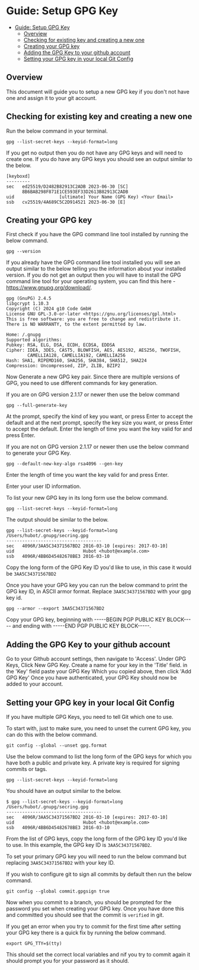 # Guide: Setup GPG Key

- [Guide: Setup GPG Key](#guide-setup-gpg-key)
  - [Overview](#overview)
  - [Checking for existing key and creating a new one](#checking-for-existing-key-and-creating-a-new-one)
  - [Creating your GPG key](#creating-your-gpg-key)
  - [Adding the GPG Key to your github account](#adding-the-gpg-key-to-your-github-account)
  - [Setting your GPG key in your local Git Config](#setting-your-gpg-key-in-your-local-git-config)

## Overview

This document will guide you to setup a new GPG key if you don't not have one and assign it to your git account.

## Checking for existing key and creating a new one

Run the below command in your terminal.

```shell
gpg --list-secret-keys --keyid-format=long
```

If you get no output then you do not have any GPG keys and will need to create one. If you do have any GPG keys you should see an output similar to the below.

```shell
[keyboxd]
---------
sec   ed25519/D2482B82913C2ADB 2023-06-30 [SC]
      8B6BAB298F871E1CE593EF33D2613B82913C2ADB
uid                 [ultimate] Your Name (GPG Key) <Your Email>
ssb   cv25519/4A689C5C2D914521 2023-06-30 [E]
```

## Creating your GPG key

First check if you have the GPG command line tool installed by running the below command.

```shell
gpg --version
```

If you already have the GPG command line tool installed you will see an output similar to the below telling you the information about your installed version. If you do not get an output then you will have to install the GPG command line tool for your operating system, you can find this here - <https://www.gnupg.org/download/>.

```shell
gpg (GnuPG) 2.4.5
libgcrypt 1.10.3
Copyright (C) 2024 g10 Code GmbH
License GNU GPL-3.0-or-later <https://gnu.org/licenses/gpl.html>
This is free software: you are free to change and redistribute it.
There is NO WARRANTY, to the extent permitted by law.

Home: /.gnupg
Supported algorithms:
Pubkey: RSA, ELG, DSA, ECDH, ECDSA, EDDSA
Cipher: IDEA, 3DES, CAST5, BLOWFISH, AES, AES192, AES256, TWOFISH,
        CAMELLIA128, CAMELLIA192, CAMELLIA256
Hash: SHA1, RIPEMD160, SHA256, SHA384, SHA512, SHA224
Compression: Uncompressed, ZIP, ZLIB, BZIP2
```

Now Generate a new GPG key pair. Since there are multiple versions of GPG, you need to use different commands for key generation.

If you are on GPG version 2.1.17 or newer then use the below command

```shell
gpg --full-generate-key
```

At the prompt, specify the kind of key you want, or press Enter to accept the default and at the next prompt, specify the key size you want, or press Enter to accept the default. Enter the length of time you want the key valid for and press Enter.

If you are not on GPG version 2.1.17 or newer then use the below command to generate your GPG Key.

```shell
gpg --default-new-key-algo rsa4096 --gen-key
```

Enter the length of time you want the key valid for and press Enter.

Enter your user ID information.

To list your new GPG key in its long form use the below command.

```shell
gpg --list-secret-keys --keyid-format=long
```

The output should be similar to the below.

```shell
gpg --list-secret-keys --keyid-format=long
/Users/hubot/.gnupg/secring.gpg
------------------------------------
sec   4096R/3AA5C34371567BD2 2016-03-10 [expires: 2017-03-10]
uid                          Hubot <hubot@example.com>
ssb   4096R/4BB6D45482678BE3 2016-03-10
```

Copy the long form of the GPG Key ID you'd like to use, in this case it would be `3AA5C34371567BD2`

Once you have your GPG key you can run the below command to print the GPG key ID, in ASCII armor format. Replace `3AA5C34371567BD2` with your gpg key id.

```shell
gpg --armor --export 3AA5C34371567BD2
```

Copy your GPG key, beginning with -----BEGIN PGP PUBLIC KEY BLOCK----- and ending with -----END PGP PUBLIC KEY BLOCK-----.

## Adding the GPG Key to your github account

Go to your Github account settings, then navigate to 'Access'.
Under GPG Keys, Click New GPG Key.
Create a name for your key in the 'Title' field.
in the 'Key' field paste your GPG Key Which you copied above, then click 'Add GPG Key'
Once you have authenticated, your GPG Key should now be added to your account.

## Setting your GPG key in your local Git Config

If you have multiple GPG Keys, you need to tell Git which one to use.

To start with, just to make sure, you need to unset the current GPG key, you can do this with the below command.

```shell
git config --global --unset gpg.format
```

Use the below command to list the long form of the GPG keys for which you have both a public and private key. A private key is required for signing commits or tags.

```shell
gpg --list-secret-keys --keyid-format=long
```

You should have an output similar to the below.

```shell
$ gpg --list-secret-keys --keyid-format=long
/Users/hubot/.gnupg/secring.gpg
------------------------------------
sec   4096R/3AA5C34371567BD2 2016-03-10 [expires: 2017-03-10]
uid                          Hubot <hubot@example.com>
ssb   4096R/4BB6D45482678BE3 2016-03-10
```

From the list of GPG keys, copy the long form of the GPG key ID you'd like to use. In this example, the GPG key ID is `3AA5C34371567BD2`.

To set your primary GPG key you will need to run the below command but replacing `3AA5C34371567BD2` with your key ID.

If you wish to configure git to sign all commits by default then run the below command.

```shell
git config --global commit.gpgsign true
```

Now when you commit to a branch, you should be prompted for the password you set when creating your GPG key. Once you have done this and committed you should see that the commit is `verified` in git.

If you get an error when you try to commit for the first time after setting your GPG key there is a quick fix by running the below command.

```shell
export GPG_TTY=$(tty)
```

This should set the correct local variables and nif you try to commit again it should prompt you for your password as it should.
